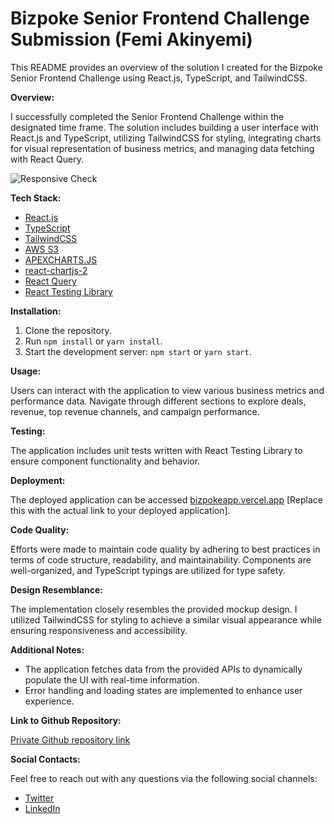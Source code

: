 <!-- # Senior Frontend Challenge Submission (Femi Akinyemi)


This README provides an overview of the solution I created for the Senior Frontend Challenge using React.js, TypeScript, and TailwindCSS.

**Overview:**

[Brief description of the challenge and solution]

**Tech Stack:**

* React.js
* TypeScript
* [Chosen CSS framework]
* [Other relevant tools or libraries]

**Installation:**

1. Clone the repository.
2. Run `npm install` or `yarn install`.
3. Start the development server: `npm start` or `yarn start`.

**Usage:**

[Instructions on how to interact with the application]

**Testing:**

[Description of testing practices, if applicable]

**Deployment:**

[Link to deployed application, if applicable]

**Code Quality:**

[Brief explanation of code quality efforts]

**Design Resemblance:**

[Explanation of how you adhered to the mockup design]

**Additional Notes:**

[Any further relevant points]

**Link to Github Repository:**

[Private repository link]

**Feel free to reach out with any questions.** -->



# Bizpoke Senior Frontend Challenge Submission (Femi Akinyemi)

This README provides an overview of the solution I created for the Bizpoke Senior Frontend Challenge using React.js, TypeScript, and TailwindCSS.

**Overview:**

I successfully completed the Senior Frontend Challenge within the designated time frame. The solution includes building a user interface with React.js and TypeScript, utilizing TailwindCSS for styling, integrating charts for visual representation of business metrics, and managing data fetching with React Query.

![Responsive Check](https://bizpokefolder.s3.amazonaws.com/Screenshot+2024-02-23+at+07.24.56.png)


**Tech Stack:**

- [React.js](https://reactjs.org/)
- [TypeScript](https://www.typescriptlang.org/)
- [TailwindCSS](https://tailwindcss.com/)
- [AWS S3](https://s3.console.aws.amazon.com/s3/get-started?region=us-east-1&bucketType=general)
- [APEXCHARTS.JS](https://apexcharts.com/)
- [react-chartjs-2](https://www.npmjs.com/package/react-chartjs-2)
- [React Query](https://react-query.tanstack.com/)
- [React Testing Library](https://testing-library.com/react/)


**Installation:**

1. Clone the repository.
2. Run `npm install` or `yarn install`.
3. Start the development server: `npm start` or `yarn start`.

**Usage:**

Users can interact with the application to view various business metrics and performance data. Navigate through different sections to explore deals, revenue, top revenue channels, and campaign performance.

**Testing:**

The application includes unit tests written with React Testing Library to ensure component functionality and behavior.

**Deployment:**

The deployed application can be accessed [bizpokeapp.vercel.app](https://bizpokeapp.vercel.app/) [Replace this with the actual link to your deployed application].

**Code Quality:**

Efforts were made to maintain code quality by adhering to best practices in terms of code structure, readability, and maintainability. Components are well-organized, and TypeScript typings are utilized for type safety.

**Design Resemblance:**

The implementation closely resembles the provided mockup design. I utilized TailwindCSS for styling to achieve a similar visual appearance while ensuring responsiveness and accessibility.


**Additional Notes:**

- The application fetches data from the provided APIs to dynamically populate the UI with real-time information.
- Error handling and loading states are implemented to enhance user experience.

**Link to Github Repository:**

[Private Github repository link](https://github.com/femakin/Bizpoke-Senior-Frontend-Challenge)

**Social Contacts:**

Feel free to reach out with any questions via the following social channels:
- [Twitter](https://twitter.com/akinyemi_t)
- [LinkedIn](https://www.linkedin.com/in/femi-akinyemi/)

